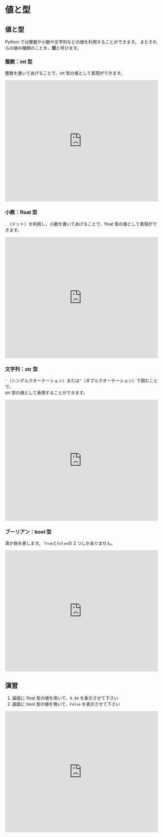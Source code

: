 # 値と型

## 値と型

Python では整数や小数や文字列などの値を利用することができます。
またそれらの値の種類のことを、**型**と呼びます。

### 整数：int 型

整数を書いてあげることで、int 型の値として表現ができます。

<iframe height="400px" width="100%" src="https://repl.it/@akakou/learn-python-2-1?lite=true" scrolling="no" frameborder="no" allowtransparency="true" allowfullscreen="true" sandbox="allow-forms allow-pointer-lock allow-popups allow-same-origin allow-scripts allow-modals"></iframe>

### 小数：float 型

`.`（ドット）を利用し、小数を書いてあげることで、float 型の値として表現ができます。

<iframe height="400px" width="100%" src="https://repl.it/@akakou/learn-python-2-2?lite=true" scrolling="no" frameborder="no" allowtransparency="true" allowfullscreen="true" sandbox="allow-forms allow-pointer-lock allow-popups allow-same-origin allow-scripts allow-modals"></iframe>

### 文字列：str 型

`'`（シングルクオーテーション）または`"`（ダブルクオーテーション）で囲むことで、  
str 型の値として表現することができます。

<iframe height="400px" width="100%" src="https://repl.it/@akakou/learn-python-3-3?lite=true" scrolling="no" frameborder="no" allowtransparency="true" allowfullscreen="true" sandbox="allow-forms allow-pointer-lock allow-popups allow-same-origin allow-scripts allow-modals"></iframe>

### ブーリアン：bool 型

真か偽を表します。
`True`と`False`の 2 つしかありません。

<iframe height="400px" width="100%" src="https://repl.it/@akakou/learn-python-3-4?lite=true" scrolling="no" frameborder="no" allowtransparency="true" allowfullscreen="true" sandbox="allow-forms allow-pointer-lock allow-popups allow-same-origin allow-scripts allow-modals"></iframe>

## 演習

1. 画面に float 型の値を用いて、`0.84` を表示させて下さい
2. 画面に bool 型の値を用いて、`False` を表示させて下さい

<iframe height="400px" width="100%" src="https://repl.it/@akakou/2-5?lite=true" scrolling="no" frameborder="no" allowtransparency="true" allowfullscreen="true" sandbox="allow-forms allow-pointer-lock allow-popups allow-same-origin allow-scripts allow-modals"></iframe>
